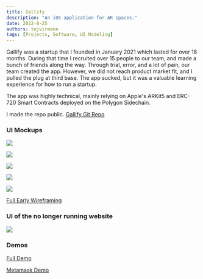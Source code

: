 ```yaml
---
title: Gallify
description: "An iOS application for AR spaces."
date: 2022-8-25
authors: tejvirmann
tags: [Projects, Software, UI Modeling]
---
```

Gallify was a startup that I founded in January 2021 which lasted for over 18 months. During that time I recruited over 15 people to our team, and made a bunch of friends along the way. Through trial, error, and a lot of pain, our team created the app. However, we did not reach product market fit, and I pulled the plug at third base. The app sucked, but it was a valuable learning experience for how to run a startup. 

The app was highly technical, mainly relying on Apple's ARKit5 and ERC-720 Smart Contracts deployed on the Polygon Sidechain.

I made the repo public. [Gallify Git Repo](https://firebasestorage.googleapis.com/v0/b/tejvir-website.appspot.com/o/BlueBird%2FBlueBird.pdf?alt=media&token=5bd15137-d321-4639-8b58-f26b6dead457)

### UI Mockups

![](https://firebasestorage.googleapis.com/v0/b/tejvir-website.appspot.com/o/Gallify%2F2.png?alt=media&token=d0bed254-0c03-4942-b719-a59e7aaccf61)

![](https://firebasestorage.googleapis.com/v0/b/tejvir-website.appspot.com/o/Gallify%2F3.png?alt=media&token=8603c74c-60af-4bc5-9914-a402888f7b50)

![](https://firebasestorage.googleapis.com/v0/b/tejvir-website.appspot.com/o/Gallify%2F4.jpg?alt=media&token=f5d97287-1dd8-447c-8665-46b3d5f22d6c)

![](https://firebasestorage.googleapis.com/v0/b/tejvir-website.appspot.com/o/Gallify%2F5.png?alt=media&token=1f90907e-04fe-4154-8dfe-70e212358dd6)

![](https://firebasestorage.googleapis.com/v0/b/tejvir-website.appspot.com/o/Gallify%2F6.png?alt=media&token=00c5da5a-6832-4c1b-9e73-5b5f2e1047d1)

[Full Early Wireframing](https://firebasestorage.googleapis.com/v0/b/tejvir-website.appspot.com/o/Gallify%2FGallify%20Design%20Skeleton.pdf?alt=media&token=9491d0ad-34b2-4e25-a9fc-61ec0ae66ca1)

### UI of the no longer running website

![](https://firebasestorage.googleapis.com/v0/b/tejvir-website.appspot.com/o/Gallify%2F1.png?alt=media&token=c342073d-41b4-47ae-843a-86176ab3a94d)

### Demos

[Full Demo](https://firebasestorage.googleapis.com/v0/b/tejvir-website.appspot.com/o/Gallify%2FFullExample.MP4?alt=media&token=f5586249-037f-4ad7-bff4-75104f8e0dd4)

[Metamask Demo](https://firebasestorage.googleapis.com/v0/b/tejvir-website.appspot.com/o/Gallify%2FMetamask.MP4?alt=media&token=c2d4b16d-8609-4fe4-b951-068d031bc094)




